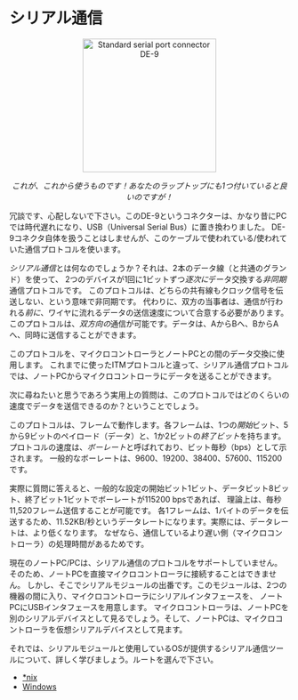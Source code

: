 <!-- # Serial communication -->

# シリアル通信

<a href="https://en.wikipedia.org/wiki/File:Serial_port.jpg">
<p align="center">
<img height="240" title="Standard serial port connector DE-9" src="https://upload.wikimedia.org/wikipedia/commons/thumb/e/ea/Serial_port.jpg/800px-Serial_port.jpg">
</p>
</a>
<!-- 
<p align="center">
<em>This is what we'll be using. I hope your laptop has one!</em>
</p>
 -->

<p align="center">
<em>これが、これから使うものです！あなたのラップトップにも1つ付いていると良いのですが！</em>
</p>

<!-- 
Nah, don't worry. This connector, the DE-9, went out of fashion on PCs quite some time ago; it got
replaced by the Universal Serial Bus (USB). We won't be dealing with the DE-9 connector itself but
with the communication protocol that this cable is/was usually used for.
 -->

冗談です、心配しないで下さい。このDE-9というコネクターは、かなり昔にPCでは時代遅れになり、USB（Universal Serial Bus）に置き換わりました。
DE-9コネクタ自体を扱うことはしませんが、このケーブルで使われている/使われていた通信プロトコルを使います。

<!-- 
So what's this *serial communication*? It's an *asynchronous* communication protocol where two
devices exchange data *serially*, as in one bit at a time, using two data lines (plus a common
ground). The protocol is asynchronous in the sense that neither of the shared lines carries a clock
signal. Instead both parties must agree on how fast data will be sent along the wire *before* the
communication occurs. This protocol allows *duplex* communication as data can be sent from A to B
and from B to A simultaneously.
 -->

*シリアル通信*とは何なのでしょうか？それは、2本のデータ線（と共通のグランド）を使って、
2つのデバイスが1回に1ビットずつ*逐次に*データ交換する*非同期*通信プロトコルです。
このプロトコルは、どちらの共有線もクロック信号を伝送しない、という意味で非同期です。
代わりに、双方の当事者は、通信が行われる*前に*、ワイヤに流れるデータの送信速度について合意する必要があります。
このプロトコルは、*双方向の*通信が可能です。データは、AからBへ、BからAへ、同時に送信することができます。

<!-- 
We'll be using this protocol to exchange data between the microcontroller and your laptop. In
contrast to the ITM protocol we have used before, with the serial communication protocol you can
send data from your laptop to the microcontroller.
 -->

このプロトコルを、マイクロコントローラとノートPCとの間のデータ交換に使用します。
これまでに使ったITMプロトコルと違って、シリアル通信プロトコルでは、ノートPCからマイクロコントローラにデータを送ることができます。

<!-- 
The next practical question you probably want to ask is: How fast can we send data through this
protocol?
 -->

次に尋ねたいと思うであろう実用上の質問は、このプロトコルではどのくらいの速度でデータを送信できるのか？ということでしょう。

<!-- 
This protocol works with frames. Each frame has one *start* bit, 5 to 9 bits of payload (data) and 1
to 2 *stop bits*. The speed of the protocol is known as *baud rate* and it's quoted in bits per
second (bps). Common baud rates are: 9600, 19200, 38400, 57600 and 115200 bps.
 -->

このプロトコルは、フレームで動作します。各フレームは、1つの*開始*ビット、5から9ビットのペイロード（データ）と、1か2ビットの*終了ビット*を持ちます。
プロトコルの速度は、*ボーレート*と呼ばれており、ビット毎秒（bps）として示されます。
一般的なボーレートは、9600、19200、38400、57600、115200です。

<!-- 
To actually answer the question: With a common configuration of 1 start bit, 8 bits of data, 1
stop bit and a baud rate of 115200 bps one can, in theory, send 11,520 frames per second. Since each
one frame carries a byte of data that results in a data rate of 11.52 KB/s. In practice, the data
rate will probably be lower because of processing times on the slower side of the communication (the
microcontroller).
 -->

実際に質問に答えると、一般的な設定の開始ビット1ビット、データビット8ビット、終了ビット1ビットでボーレートが115200 bpsであれば、
理論上は、毎秒11,520フレーム送信することが可能です。
各1フレームは、1バイトのデータを伝送するため、11.52KB/秒というデータレートになります。実際には、データレートは、より低くなります。
なぜなら、通信しているより遅い側（マイクロコントローラ）の処理時間があるためです。

<!-- 
Today's laptops/PCs don't support the serial communication protocol. So you can't directly connect
your laptop to the microcontroller. But that's where the serial module comes in. This module will
sit between the two and expose a serial interface to the microcontroller and an USB interface to
your laptop. The microcontroller will see your laptop as another serial device and your laptop
will see the microcontroller as a virtual serial device.
 -->

現在のノートPC/PCは、シリアル通信のプロトコルをサポートしていません。そのため、ノートPCを直接マイクロコントローラに接続することはできません。
しかし、そこでシリアルモジュールの出番です。このモジュールは、2つの機器の間に入り、マイクロコントローラにシリアルインタフェースを、
ノートPCにUSBインタフェースを用意します。
マイクロコントローラは、ノートPCを別のシリアルデバイスとして見るでしょう。そして、ノートPCは、マイクロコントローラを仮想シリアルデバイスとして見ます。

<!-- 
Now, let's get familiar with the serial module and the serial communication tools that your OS
offers. Pick a route:
 -->

それでは、シリアルモジュールと使用しているOSが提供するシリアル通信ツールについて、詳しく学びましょう。ルートを選んで下さい。

- [*nix](nix-tooling.md)
- [Windows](windows-tooling.md)
